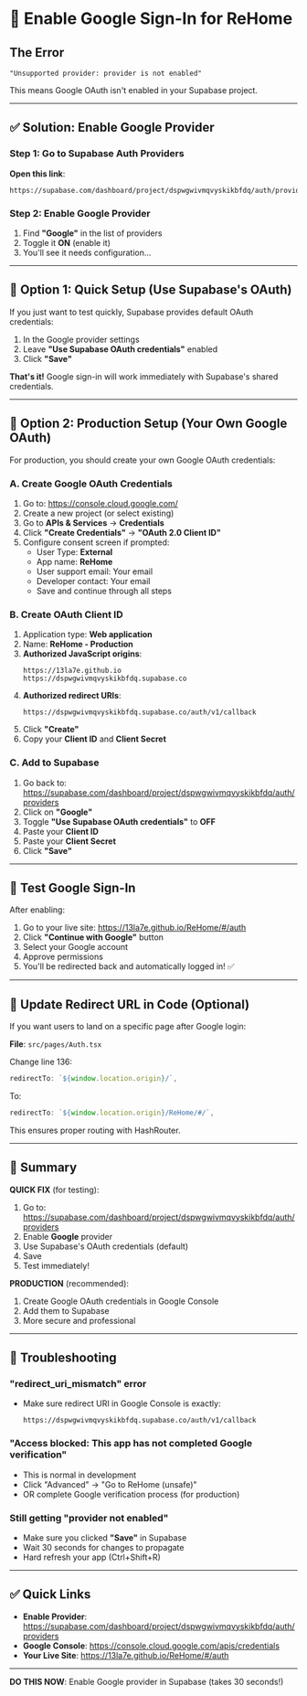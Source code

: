 # 🔐 Enable Google Sign-In for ReHome

## The Error
`"Unsupported provider: provider is not enabled"`

This means Google OAuth isn't enabled in your Supabase project.

---

## ✅ Solution: Enable Google Provider

### Step 1: Go to Supabase Auth Providers

**Open this link**:
```
https://supabase.com/dashboard/project/dspwgwivmqvyskikbfdq/auth/providers
```

### Step 2: Enable Google Provider

1. Find **"Google"** in the list of providers
2. Toggle it **ON** (enable it)
3. You'll see it needs configuration...

---

## 🔑 Option 1: Quick Setup (Use Supabase's OAuth)

If you just want to test quickly, Supabase provides default OAuth credentials:

1. In the Google provider settings
2. Leave **"Use Supabase OAuth credentials"** enabled
3. Click **"Save"**

**That's it!** Google sign-in will work immediately with Supabase's shared credentials.

---

## 🚀 Option 2: Production Setup (Your Own Google OAuth)

For production, you should create your own Google OAuth credentials:

### A. Create Google OAuth Credentials

1. Go to: https://console.cloud.google.com/
2. Create a new project (or select existing)
3. Go to **APIs & Services** → **Credentials**
4. Click **"Create Credentials"** → **"OAuth 2.0 Client ID"**
5. Configure consent screen if prompted:
   - User Type: **External**
   - App name: **ReHome**
   - User support email: Your email
   - Developer contact: Your email
   - Save and continue through all steps

### B. Create OAuth Client ID

1. Application type: **Web application**
2. Name: **ReHome - Production**
3. **Authorized JavaScript origins**:
   ```
   https://13la7e.github.io
   https://dspwgwivmqvyskikbfdq.supabase.co
   ```
4. **Authorized redirect URIs**:
   ```
   https://dspwgwivmqvyskikbfdq.supabase.co/auth/v1/callback
   ```
5. Click **"Create"**
6. Copy your **Client ID** and **Client Secret**

### C. Add to Supabase

1. Go back to: https://supabase.com/dashboard/project/dspwgwivmqvyskikbfdq/auth/providers
2. Click on **"Google"**
3. Toggle **"Use Supabase OAuth credentials"** to **OFF**
4. Paste your **Client ID**
5. Paste your **Client Secret**
6. Click **"Save"**

---

## 🧪 Test Google Sign-In

After enabling:

1. Go to your live site: https://13la7e.github.io/ReHome/#/auth
2. Click **"Continue with Google"** button
3. Select your Google account
4. Approve permissions
5. You'll be redirected back and automatically logged in! ✅

---

## 🔄 Update Redirect URL in Code (Optional)

If you want users to land on a specific page after Google login:

**File**: `src/pages/Auth.tsx`

Change line 136:
```typescript
redirectTo: `${window.location.origin}/`,
```

To:
```typescript
redirectTo: `${window.location.origin}/ReHome/#/`,
```

This ensures proper routing with HashRouter.

---

## 📝 Summary

**QUICK FIX** (for testing):
1. Go to: https://supabase.com/dashboard/project/dspwgwivmqvyskikbfdq/auth/providers
2. Enable **Google** provider
3. Use Supabase's OAuth credentials (default)
4. Save
5. Test immediately!

**PRODUCTION** (recommended):
1. Create Google OAuth credentials in Google Console
2. Add them to Supabase
3. More secure and professional

---

## 🐛 Troubleshooting

### "redirect_uri_mismatch" error
- Make sure redirect URI in Google Console is exactly:
  ```
  https://dspwgwivmqvyskikbfdq.supabase.co/auth/v1/callback
  ```

### "Access blocked: This app has not completed Google verification"
- This is normal in development
- Click "Advanced" → "Go to ReHome (unsafe)"
- OR complete Google verification process (for production)

### Still getting "provider not enabled"
- Make sure you clicked **"Save"** in Supabase
- Wait 30 seconds for changes to propagate
- Hard refresh your app (Ctrl+Shift+R)

---

## ✅ Quick Links

- **Enable Provider**: https://supabase.com/dashboard/project/dspwgwivmqvyskikbfdq/auth/providers
- **Google Console**: https://console.cloud.google.com/apis/credentials
- **Your Live Site**: https://13la7e.github.io/ReHome/#/auth

---

**DO THIS NOW**: Enable Google provider in Supabase (takes 30 seconds!)
